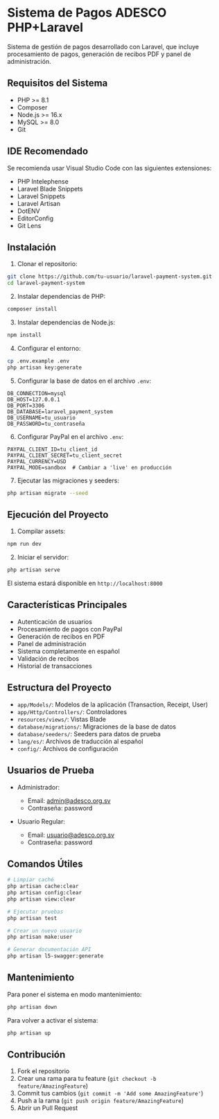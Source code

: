 # Sistema de Pagos ADESCO PHP+Laravel

Sistema de gestión de pagos desarrollado con Laravel, que incluye procesamiento de pagos, generación de recibos PDF y panel de administración.

## Requisitos del Sistema

- PHP >= 8.1
- Composer
- Node.js >= 16.x
- MySQL >= 8.0
- Git

## IDE Recomendado

Se recomienda usar Visual Studio Code con las siguientes extensiones:
- PHP Intelephense
- Laravel Blade Snippets
- Laravel Snippets
- Laravel Artisan
- DotENV
- EditorConfig
- Git Lens

## Instalación

1. Clonar el repositorio:
```bash
git clone https://github.com/tu-usuario/laravel-payment-system.git
cd laravel-payment-system
```

2. Instalar dependencias de PHP:
```bash
composer install
```

3. Instalar dependencias de Node.js:
```bash
npm install
```

4. Configurar el entorno:
```bash
cp .env.example .env
php artisan key:generate
```

5. Configurar la base de datos en el archivo `.env`:
```
DB_CONNECTION=mysql
DB_HOST=127.0.0.1
DB_PORT=3306
DB_DATABASE=laravel_payment_system
DB_USERNAME=tu_usuario
DB_PASSWORD=tu_contraseña
```

6. Configurar PayPal en el archivo `.env`:
```
PAYPAL_CLIENT_ID=tu_client_id
PAYPAL_CLIENT_SECRET=tu_client_secret
PAYPAL_CURRENCY=USD
PAYPAL_MODE=sandbox  # Cambiar a 'live' en producción
```

7. Ejecutar las migraciones y seeders:
```bash
php artisan migrate --seed
```

## Ejecución del Proyecto

1. Compilar assets:
```bash
npm run dev
```

2. Iniciar el servidor:
```bash
php artisan serve
```

El sistema estará disponible en `http://localhost:8000`

## Características Principales

- Autenticación de usuarios
- Procesamiento de pagos con PayPal
- Generación de recibos en PDF
- Panel de administración
- Sistema completamente en español
- Validación de recibos
- Historial de transacciones

## Estructura del Proyecto

- `app/Models/`: Modelos de la aplicación (Transaction, Receipt, User)
- `app/Http/Controllers/`: Controladores
- `resources/views/`: Vistas Blade
- `database/migrations/`: Migraciones de la base de datos
- `database/seeders/`: Seeders para datos de prueba
- `lang/es/`: Archivos de traducción al español
- `config/`: Archivos de configuración

## Usuarios de Prueba

- Administrador:
  - Email: admin@adesco.org.sv
  - Contraseña: password

- Usuario Regular:
  - Email: usuario@adesco.org.sv
  - Contraseña: password

## Comandos Útiles

```bash
# Limpiar caché
php artisan cache:clear
php artisan config:clear
php artisan view:clear

# Ejecutar pruebas
php artisan test

# Crear un nuevo usuario
php artisan make:user

# Generar documentación API
php artisan l5-swagger:generate
```

## Mantenimiento

Para poner el sistema en modo mantenimiento:
```bash
php artisan down
```

Para volver a activar el sistema:
```bash
php artisan up
```

## Contribución

1. Fork el repositorio
2. Crear una rama para tu feature (`git checkout -b feature/AmazingFeature`)
3. Commit tus cambios (`git commit -m 'Add some AmazingFeature'`)
4. Push a la rama (`git push origin feature/AmazingFeature`)
5. Abrir un Pull Request


